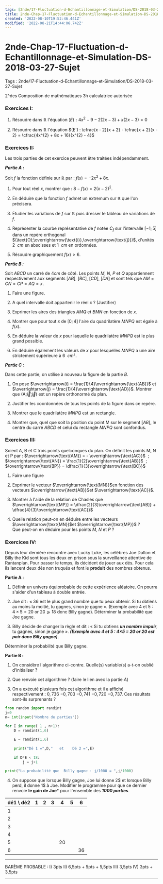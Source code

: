 ```yaml
---
tags: [2nde/17-Fluctuation-d-Echantillonnage-et-Simulation/DS-2018-03-27-Sujet]
title: 2nde-Chap-17-Fluctuation-d-Echantillonnage-et-Simulation-DS-2018-03-27-Sujet
created: '2022-08-10T19:52:46.441Z'
modified: '2022-08-21T14:44:06.742Z'
---
```


# 2nde-Chap-17-Fluctuation-d-Echantillonnage-et-Simulation-DS-2018-03-27-Sujet

Tags : 2nde/17-Fluctuation-d-Echantillonnage-et-Simulation/DS-2018-03-27-Sujet

2^des
Composition de mathématiques 
3h 
calculatrice autorisée 

### Exercices I:

1) Résoudre dans $ℝ$ l'équation $(E) : 4x^{2} - 9 - 2(2x - 3) + x(2x - 3) = 0$

2) Résoudre dans $ℝ$ l'équation $(E') : \cfrac{x - 2}{x + 2} - \cfrac{x + 2}{x - 2} = \cfrac{4x^{2} + 8x + 16}{x^{2} - 4}$

### Exercices II:

Les trois parties de cet exercice peuvent être traitées indépendamment.

***Partie A :***

Soit $f$ la fonction définie sur ℝ par : $f(x) = - 2x^{2} + 8x$.

1) Pour tout réel $x$, montrer que : $8 - f(x) = 2{(x - 2)}^{2}$.

2) En déduire que la fonction $f$ admet un extremum sur $ℝ$ que l'on précisera.

3) Étudier les variations de $f$ sur $ℝ$ puis dresser le tableau de variations de $f$.

4) Représenter la courbe représentative de $f$ notée $C_f$ sur l'intervalle $[-1 ; 5]$ dans un repère orthogonal
$(\text{O};\overrightarrow{\text{i}},\overrightarrow{\text{j}})$, d'unités $2 ~~cm$ en abscisses et $1 ~~cm$ en ordonnées.

5) Résoudre graphiquement $f(x) > 6$.

***Partie B :***

Soit $ABCD$ un carré de $4cm$ de côté. Les points $M$, $N$, $P$ et $Q$ appartiennent respectivement aux segments $[AB]$, $[BC]$, $[CD]$, $[DA]$ et sont tels que $AM = CN = CP = AQ = x$.

1) Faire une figure.

2) A quel intervalle doit appartenir le réel $x$ ? (Justifier)

3) Exprimer les aires des triangles $AMQ$ et $BMN$ en fonction de $x$.

4) Montrer que pour tout $x$ de $[0 ; 4]$ l'aire du quadrilatère $MNPQ$ est égale à $f (x)$.

5) En déduire la valeur de $x$ pour laquelle le quadrilatère $MNPQ$ est le plus grand possible.

6) En déduire également les valeurs de $x$ pour lesquelles $MNPQ$ a une aire strictement supérieure à $6 ~~cm²$.

***Partie C :***

Dans cette partie, on utilise à nouveau la figure de la partie $B$.

1) On pose $\overrightarrow{i} = \frac{1}{4}\overrightarrow{\text{AB}}$ et $\overrightarrow{j} = \frac{1}{4}\overrightarrow{\text{AD}}$.
Montrer que $(\text{A;}\overrightarrow{i}\text{;}\overrightarrow{j})$ est un repère orthonormé du plan.

2) Justifier les coordonnées de tous les points de la figure dans ce repère.

3) Montrer que le quadrilatère $MNPQ$ est un rectangle.

4) Montrer que, quel que soit la position du point M sur le segment $[AB]$, le centre du carré $ABCD$ et celui du rectangle $MNPQ$ sont confondus.

### Exercices III:

Soient A, B et C trois points quelconques du plan.
On définit les points M, N et P par : $\overrightarrow{\text{AM}} = - \overrightarrow{\text{AC}}$  ;
$\overrightarrow{\text{AN}} = \frac{1}{2}\overrightarrow{\text{AB}}$  ; $\overrightarrow{\text{BP}} = \dfrac{1}{3}\overrightarrow{\text{BC}}$

1) Faire une figure

2) Exprimer le vecteur $\overrightarrow{\text{MN}}$en fonction des vecteurs $\overrightarrow{\text{AB}}$et $\overrightarrow{\text{AC}}$.

3) Montrer à l'aide de la relation de Chasles que $\overrightarrow{\text{MP}} = \dfrac{2}{3}\overrightarrow{\text{AB}} + \dfrac{4}{3}\overrightarrow{\text{AC}}$

4) Quelle relation peut-on en déduire entre les vecteurs $\overrightarrow{\text{MN}}$et $\overrightarrow{\text{MP}}$ ?\
Que peut-on en déduire pour les points $M$, $N$ et $P$ ?

### Exercices IV:

 Depuis leur dernière rencontre avec Lucky Luke, les célèbres Joe Dalton et Billy the Kid sont tous les deux en prison sous la
surveillance attentive de Rantanplan. Pour passer le temps, ils décident de jouer aux dés. Pour cela ils lancent deux dés non truqués et font le **produit** des nombres obtenus.

**Partie A :**

1) Définir un univers équiprobable de cette expérience aléatoire. On pourra s'aider d'un tableau à double entrée.

2) Joe dit : « $36$ est le plus grand nombre que tu peux obtenir. Si tu obtiens au moins la moitié, tu gagnes, sinon je gagne ». (Exemple avec $4$ et $5$ : $4×5 = 20$ or $20 ⩾ 18$ donc Billy gagne).
Déterminer la probabilité que Joe gagne.

3) Billy décide de changer la règle et dit : « Si tu obtiens ***un nombre impair***, tu gagnes, sinon je gagne ». 
***(Exemple avec 4 et 5 : 4×5 = 20 or 20 est pair donc Billy gagne)***.

Déterminer la probabilité que Billy gagne.

**Partie B :**



1) On considère l'algorithme ci-contre. Quelle(s) variable(s) a-t-on oublié d'initialiser ?

2) Que renvoie cet algorithme ? (faire le lien avec la partie $A$)

3) On a exécuté plusieurs fois cet algorithme et il a affiché respectivement : $0,736$ $- 0,703$ $- 0,741$ $- 0,720$ $- 0,737$. Ces résultats sont-ils surprenants ?

```Python
from random import randint
j=0
n= int(input("Nombre de parties"))

for I in range( 1 , n+1):
    D = randint(1,6)
    
    E = randint(1,6)
    
    print("Dé 1 =",D,"   et    Dé 2 =",E)
    
    if D*E < 18:
        j = j+1

print("La probabilité que  Billy gagne : j/1000 = ",j/1000)
```



4) On suppose que lorsque Billy gagne, Joe lui donne $2\$$ et lorsque Billy perd, il donne $1\$$ à Joe. 
Modifier le programme  pour que ce dernier renvoie **le gain de Joe*** pour l'ensemble des ***1000 parties***.

| dé1 \ dé2  | 1| 2| 3|4 |5 | 6|
|---|--|---|---|--|---|---|
|1 |   |   |   |  |    |   |
|2 |   |   |   |  |    |   |
|3 |   |   |   |  |    |   |
|4 |   |   |   |  |    |   |
|5 |   |   |   | 20 |    |   |
|6 |   |   |   |  |    | 36  |


---

BARÈME PROBABLE : I) 3pts II) 6,5pts + 5pts + 5,5pts III) 3,5pts IV) 3pts + 3,5pts

---

